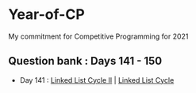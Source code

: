 # Year-of-CP
My commitment for Competitive Programming for 2021

## Question bank : Days 141 - 150
- Day 141 : [Linked List Cycle II](https://leetcode.com/problems/linked-list-cycle-ii/) | [Linked List Cycle](https://leetcode.com/problems/linked-list-cycle/)